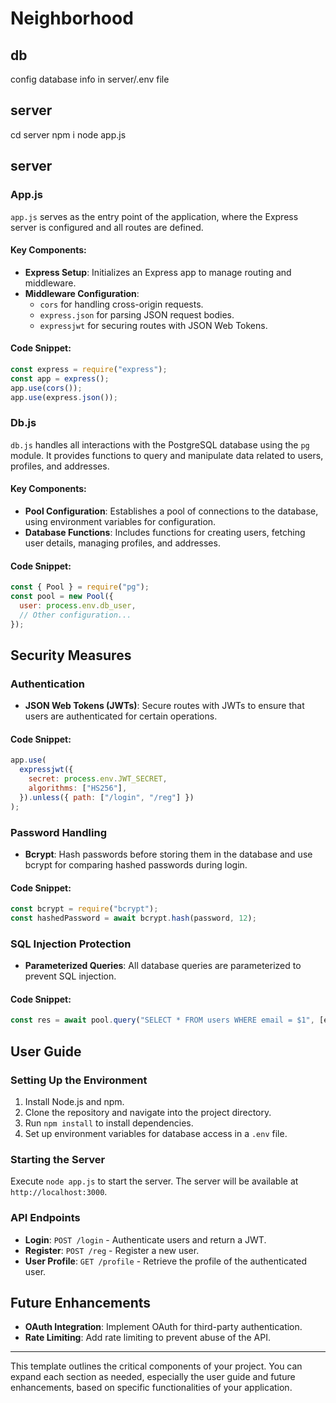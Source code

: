 # Neighborhood

## db

config database info in server/.env file

## server

cd server
npm i
node app.js

## server
### App.js
`app.js` serves as the entry point of the application, where the Express server is configured and all routes are defined.

#### Key Components:
- **Express Setup**: Initializes an Express app to manage routing and middleware.
- **Middleware Configuration**:
  - `cors` for handling cross-origin requests.
  - `express.json` for parsing JSON request bodies.
  - `expressjwt` for securing routes with JSON Web Tokens.
  
#### Code Snippet:
```javascript
const express = require("express");
const app = express();
app.use(cors());
app.use(express.json());
```

### Db.js
`db.js` handles all interactions with the PostgreSQL database using the `pg` module. It provides functions to query and manipulate data related to users, profiles, and addresses.

#### Key Components:
- **Pool Configuration**: Establishes a pool of connections to the database, using environment variables for configuration.
- **Database Functions**: Includes functions for creating users, fetching user details, managing profiles, and addresses.

#### Code Snippet:
```javascript
const { Pool } = require("pg");
const pool = new Pool({
  user: process.env.db_user,
  // Other configuration...
});
```

## Security Measures

### Authentication
- **JSON Web Tokens (JWTs)**: Secure routes with JWTs to ensure that users are authenticated for certain operations.
  
#### Code Snippet:
```javascript
app.use(
  expressjwt({
    secret: process.env.JWT_SECRET,
    algorithms: ["HS256"],
  }).unless({ path: ["/login", "/reg"] })
);
```

### Password Handling
- **Bcrypt**: Hash passwords before storing them in the database and use bcrypt for comparing hashed passwords during login.

#### Code Snippet:
```javascript
const bcrypt = require("bcrypt");
const hashedPassword = await bcrypt.hash(password, 12);
```

### SQL Injection Protection
- **Parameterized Queries**: All database queries are parameterized to prevent SQL injection.

#### Code Snippet:
```javascript
const res = await pool.query("SELECT * FROM users WHERE email = $1", [email]);
```

## User Guide

### Setting Up the Environment
1. Install Node.js and npm.
2. Clone the repository and navigate into the project directory.
3. Run `npm install` to install dependencies.
4. Set up environment variables for database access in a `.env` file.

### Starting the Server
Execute `node app.js` to start the server. The server will be available at `http://localhost:3000`.

### API Endpoints
- **Login**: `POST /login` - Authenticate users and return a JWT.
- **Register**: `POST /reg` - Register a new user.
- **User Profile**: `GET /profile` - Retrieve the profile of the authenticated user.

## Future Enhancements
- **OAuth Integration**: Implement OAuth for third-party authentication.
- **Rate Limiting**: Add rate limiting to prevent abuse of the API.

---

This template outlines the critical components of your project. You can expand each section as needed, especially the user guide and future enhancements, based on specific functionalities of your application.
